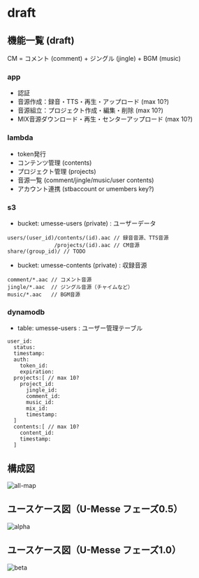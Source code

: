 # draft

## 機能一覧 (draft)
CM = コメント (comment) + ジングル (jingle) + BGM (music)

### app
- 認証
- 音源作成：録音・TTS・再生・アップロード (max 10?)
- 音源組立：プロジェクト作成・編集・削除 (max 10?)
- MIX音源ダウンロード・再生・センターアップロード (max 10?)

### lambda
- token発行
- コンテンツ管理 (contents)
- プロジェクト管理 (projects)
- 音源一覧 (comment/jingle/music/user contents)
- アカウント連携 (stbaccount or umembers key?)

### s3
- bucket: umesse-users (private) : ユーザーデータ
```
users/(user_id)/contents/(id).aac // 録音音源、TTS音源 
               /projects/(id).aac // CM音源
share/(group_id)/ // TODO
```
- bucket: umesse-contents (private) : 収録音源
```
comment/*.aac // コメント音源
jingle/*.aac  // ジングル音源（チャイムなど）
music/*.aac   // BGM音源
```

### dynamodb
- table: umesse-users : ユーザー管理テーブル
```
user_id:
  status:
  timestamp:
  auth:
    token_id:
    expiration:
  projects:[ // max 10?
    project_id:
      jingle_id:
      comment_id:
      music_id:
      mix_id:
      timestamp:
  ]
  contents:[ // max 10?
    content_id:
    timestamp:
  ]
```
## 構成図
![all-map](https://github.com/openusen/umesse/blob/master/documents/all-map.png)

## ユースケース図（U-Messe フェーズ0.5）
![alpha](https://github.com/openusen/umesse/blob/master/documents/u-messe%20version%20alpha.png)

## ユースケース図（U-Messe フェーズ1.0）
![beta](https://github.com/openusen/umesse/blob/master/documents/u-messe%20version%20beta.png)

